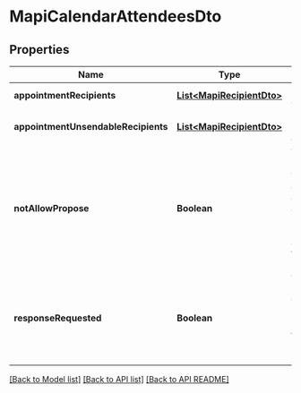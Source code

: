 
# MapiCalendarAttendeesDto
## Properties
Name | Type | Description | Notes
------------ | ------------- | ------------- | -------------
**appointmentRecipients** | [**List&lt;MapiRecipientDto&gt;**](MapiRecipientDto.md) | List of attendees.              |  [optional]
**appointmentUnsendableRecipients** | [**List&lt;MapiRecipientDto&gt;**](MapiRecipientDto.md) | List of unsendable attendees.              |  [optional]
**notAllowPropose** | **Boolean** | Value indicating whether attendees are not allowed to propose a new date and/or time for the meeting.              | 
**responseRequested** | **Boolean** | Value indicating whether a response is requested to a Message object.              | 




[[Back to Model list]](README.md#documentation-for-models) [[Back to API list]](README.md#documentation-for-api-endpoints) [[Back to API README]](README.md)

